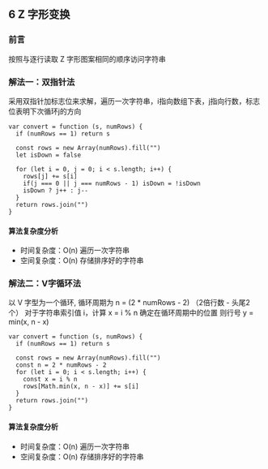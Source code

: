 ## 6 Z 字形变换

### 前言
按照与逐行读取 Z 字形图案相同的顺序访问字符串

### 解法一：双指针法
采用双指针加标志位来求解，遍历一次字符串，i指向数组下表，j指向行数，标志位表明下次循环j的方向

```
var convert = function (s, numRows) {
  if (numRows == 1) return s

  const rows = new Array(numRows).fill("")
  let isDown = false

  for (let i = 0, j = 0; i < s.length; i++) {
    rows[j] += s[i]
    if(j === 0 || j === numRows - 1) isDown = !isDown
    isDown ? j++ : j--
  }
  return rows.join("")
}
```

#### 算法复杂度分析
- 时间复杂度：O(n) 遍历一次字符串
- 空间复杂度：O(n) 存储排序好的字符串
&nbsp;
### 解法二：V字循环法
以 V 字型为一个循环, 循环周期为 n = (2 * numRows - 2) （2倍行数 - 头尾2个）
对于字符串索引值 i，计算 x = i % n 确定在循环周期中的位置
则行号 y = min(x, n - x)

```
var convert = function (s, numRows) {
  if (numRows == 1) return s

  const rows = new Array(numRows).fill("")
  const n = 2 * numRows - 2
  for (let i = 0; i < s.length; i++) {
    const x = i % n
    rows[Math.min(x, n - x)] += s[i]
  }
  return rows.join("")
}
```

#### 算法复杂度分析
- 时间复杂度：O(n) 遍历一次字符串
- 空间复杂度：O(n) 存储排序好的字符串
&nbsp;